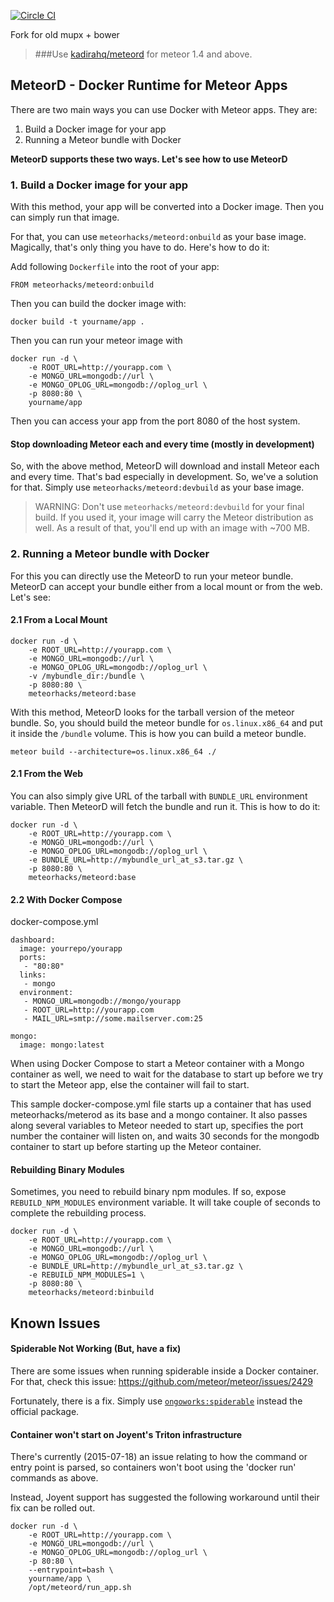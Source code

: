[![Circle CI](https://circleci.com/gh/abernix/meteord/tree/master.svg?style=svg)](https://circleci.com/gh/abernix/meteord/tree/master)

Fork for old mupx + bower

> ###Use [kadirahq/meteord](https://github.com/kadirahq/meteord) for meteor 1.4 and above.

## MeteorD - Docker Runtime for Meteor Apps

There are two main ways you can use Docker with Meteor apps. They are:

1. Build a Docker image for your app
2. Running a Meteor bundle with Docker

**MeteorD supports these two ways. Let's see how to use MeteorD**

### 1. Build a Docker image for your app

With this method, your app will be converted into a Docker image. Then you can simply run that image.  

For that, you can use `meteorhacks/meteord:onbuild` as your base image. Magically, that's only thing you have to do. Here's how to do it:

Add following `Dockerfile` into the root of your app:

~~~shell
FROM meteorhacks/meteord:onbuild
~~~

Then you can build the docker image with:

~~~shell
docker build -t yourname/app .
~~~

Then you can run your meteor image with

~~~shell
docker run -d \
    -e ROOT_URL=http://yourapp.com \
    -e MONGO_URL=mongodb://url \
    -e MONGO_OPLOG_URL=mongodb://oplog_url \
    -p 8080:80 \
    yourname/app
~~~
Then you can access your app from the port 8080 of the host system.

#### Stop downloading Meteor each and every time (mostly in development)

So, with the above method, MeteorD will download and install Meteor each and every time. That's bad especially in development. So, we've a solution for that. Simply use `meteorhacks/meteord:devbuild` as your base image.

> WARNING: Don't use `meteorhacks/meteord:devbuild` for your final build. If you used it, your image will carry the Meteor distribution as well. As a result of that, you'll end up with an image with ~700 MB.

### 2. Running a Meteor bundle with Docker

For this you can directly use the MeteorD to run your meteor bundle. MeteorD can accept your bundle either from a local mount or from the web. Let's see:

#### 2.1 From a Local Mount

~~~shell
docker run -d \
    -e ROOT_URL=http://yourapp.com \
    -e MONGO_URL=mongodb://url \
    -e MONGO_OPLOG_URL=mongodb://oplog_url \
    -v /mybundle_dir:/bundle \
    -p 8080:80 \
    meteorhacks/meteord:base
~~~

With this method, MeteorD looks for the tarball version of the meteor bundle. So, you should build the meteor bundle for `os.linux.x86_64` and put it inside the `/bundle` volume. This is how you can build a meteor bundle.

~~~shell
meteor build --architecture=os.linux.x86_64 ./
~~~

#### 2.1 From the Web

You can also simply give URL of the tarball with `BUNDLE_URL` environment variable. Then MeteorD will fetch the bundle and run it. This is how to do it:

~~~shell
docker run -d \
    -e ROOT_URL=http://yourapp.com \
    -e MONGO_URL=mongodb://url \
    -e MONGO_OPLOG_URL=mongodb://oplog_url \
    -e BUNDLE_URL=http://mybundle_url_at_s3.tar.gz \
    -p 8080:80 \
    meteorhacks/meteord:base
~~~

#### 2.2 With Docker Compose

docker-compose.yml
~~~shell
dashboard:
  image: yourrepo/yourapp
  ports:
   - "80:80"
  links:
   - mongo
  environment:
   - MONGO_URL=mongodb://mongo/yourapp
   - ROOT_URL=http://yourapp.com
   - MAIL_URL=smtp://some.mailserver.com:25

mongo:
  image: mongo:latest
~~~

When using Docker Compose to start a Meteor container with a Mongo container as well, we need to wait for the database to start up before we try to start the Meteor app, else the container will fail to start.

This sample docker-compose.yml file starts up a container that has used meteorhacks/meterod as its base and a mongo container. It also passes along several variables to Meteor needed to start up, specifies the port number the container will listen on, and waits 30 seconds for the mongodb container to start up before starting up the Meteor container.

#### Rebuilding Binary Modules

Sometimes, you need to rebuild binary npm modules. If so, expose `REBUILD_NPM_MODULES` environment variable. It will take couple of seconds to complete the rebuilding process.

~~~shell
docker run -d \
    -e ROOT_URL=http://yourapp.com \
    -e MONGO_URL=mongodb://url \
    -e MONGO_OPLOG_URL=mongodb://oplog_url \
    -e BUNDLE_URL=http://mybundle_url_at_s3.tar.gz \
    -e REBUILD_NPM_MODULES=1 \
    -p 8080:80 \
    meteorhacks/meteord:binbuild
~~~

## Known Issues

#### Spiderable Not Working (But, have a fix)

There are some issues when running spiderable inside a Docker container. For that, check this issue: https://github.com/meteor/meteor/issues/2429

Fortunately, there is a fix. Simply use [`ongoworks:spiderable`](https://github.com/ongoworks/spiderable) instead the official package.

#### Container won't start on Joyent's Triton infrastructure

There's currently (2015-07-18) an issue relating to how the command or entry point is parsed, so containers won't boot using the 'docker run' commands as above.

Instead, Joyent support has suggested the following workaround until their fix can be rolled out.

~~~shell
docker run -d \
    -e ROOT_URL=http://yourapp.com \
    -e MONGO_URL=mongodb://url \
    -e MONGO_OPLOG_URL=mongodb://oplog_url \
    -p 80:80 \
    --entrypoint=bash \
    yourname/app \
    /opt/meteord/run_app.sh
~~~
